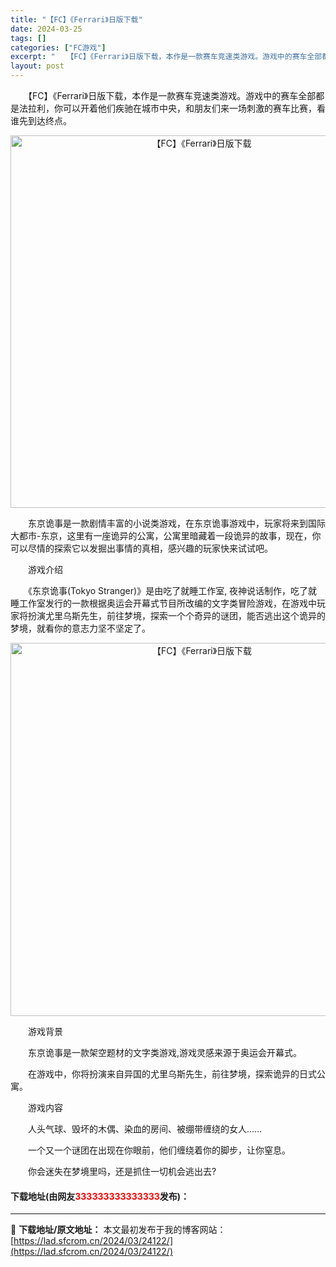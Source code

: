 ```yaml
---
title: "【FC】《Ferrari》日版下载"
date: 2024-03-25
tags: []
categories: ["FC游戏"]
excerpt: "　　【FC】《Ferrari》日版下载，本作是一款赛车竞速类游戏。游戏中的赛车全部都是法拉利，你可以开着他们疾驰在城市中央，和朋友们来一场刺激的赛车比赛，看谁先到达终点。 　　东京诡事是一款剧情丰富的小说类游戏，在东京诡事游戏中，玩家将来到国际大都市-东京，这里有一座诡异的公寓，公寓里暗藏着一段诡异&hellip;"
layout: post
---
```


 <p>　　【FC】《Ferrari》日版下载，本作是一款赛车竞速类游戏。游戏中的赛车全部都是法拉利，你可以开着他们疾驰在城市中央，和朋友们来一场刺激的赛车比赛，看谁先到达终点。</p> <p align="center"><img align="" border="0" src="https://lad.sfcrom.cn/wp-content/uploads/2024/03/20240325_660190c079404.png" width="596" alt="【FC】《Ferrari》日版下载" /></p> <p>　　东京诡事是一款剧情丰富的小说类游戏，在东京诡事游戏中，玩家将来到国际大都市-东京，这里有一座诡异的公寓，公寓里暗藏着一段诡异的故事，现在，你可以尽情的探索它以发掘出事情的真相，感兴趣的玩家快来试试吧。</p> <p>　　游戏介绍</p> <p>　　《东京诡事(Tokyo Stranger)》是由吃了就睡工作室, 夜神说话制作，吃了就睡工作室发行的一款根据奥运会开幕式节目所改编的文字类冒险游戏，在游戏中玩家将扮演尤里乌斯先生，前往梦境，探索一个个奇异的谜团，能否逃出这个诡异的梦境，就看你的意志力坚不坚定了。</p> <p align="center"><img align="" border="0" src="https://lad.sfcrom.cn/wp-content/uploads/2024/03/20240325_660190c1c90d1.png" width="597" alt="【FC】《Ferrari》日版下载" /></p> <p>　　游戏背景</p> <p>　　东京诡事是一款架空题材的文字类游戏,游戏灵感来源于奥运会开幕式。</p> <p>　　在游戏中，你将扮演来自异国的尤里乌斯先生，前往梦境，探索诡异的日式公寓。</p> <p>　　游戏内容</p> <p>　　人头气球、毁坏的木偶、染血的房间、被绷带缠绕的女人&hellip;&hellip;</p> <p>　　一个又一个谜团在出现在你眼前，他们缠绕着你的脚步，让你窒息。</p> <p>　　你会迷失在梦境里吗，还是抓住一切机会逃出去?</p> <p><h4>下载地址(由网友<font color="red">333333333333333</font>发布)：</h4></p> 

---
📖 **下载地址/原文地址：** 本文最初发布于我的博客网站：[https://lad.sfcrom.cn/2024/03/24122/](https://lad.sfcrom.cn/2024/03/24122/)
